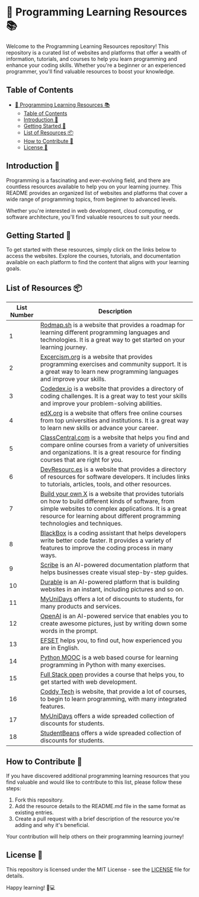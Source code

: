 # 🚀 Programming Learning Resources 📚

Welcome to the Programming Learning Resources repository! This repository is a curated list of websites and platforms that offer a wealth of information, tutorials, and courses to help you learn programming and enhance your coding skills. Whether you're a beginner or an experienced programmer, you'll find valuable resources to boost your knowledge.

## Table of Contents
- [🚀 Programming Learning Resources 📚](#-programming-learning-resources-)
  - [Table of Contents](#table-of-contents)
  - [Introduction 🌟](#introduction-)
  - [Getting Started 🚦](#getting-started-)
  - [List of Resources 📦](#list-of-resources-)
  - [How to Contribute 🤝](#how-to-contribute-)
  - [License 📄](#license-)

## Introduction 🌟
Programming is a fascinating and ever-evolving field, and there are countless resources available to help you on your learning journey. This README provides an organized list of websites and platforms that cover a wide range of programming topics, from beginner to advanced levels. 

Whether you're interested in web development, cloud computing, or software architecture, you'll find valuable resources to suit your needs.

## Getting Started 🚦
To get started with these resources, simply click on the links below to access the websites. Explore the courses, tutorials, and documentation available on each platform to find the content that aligns with your learning goals.

## List of Resources 📦
|List Number|Description|
|-----------|-----------|
|1|[Rodmap.sh](https://roadmap.sh) is a website that provides a roadmap for learning different programming languages and technologies. It is a great way to get started on your learning journey.|
|2|[Excercism.org](https://exercism.org/) is a website that provides programming exercises and community support. It is a great way to learn new programming languages and improve your skills.|
|3|[Codedex.io](https://www.codedex.io/) is a website that provides a directory of coding challenges. It is a great way to test your skills and improve your problem-solving abilities.|
|4|[edX.org](https://www.edx.org/) is a website that offers free online courses from top universities and institutions. It is a great way to learn new skills or advance your career.|
|5|[ClassCentral.com](https://www.classcentral.com/) is a website that helps you find and compare online courses from a variety of universities and organizations. It is a great resource for finding courses that are right for you.|
|6|[DevResourc.es](https://devresourc.es) is a website that provides a directory of resources for software developers. It includes links to tutorials, articles, tools, and other resources.|
|7|[Build your own X](https://build-your-own-x.vercel.app/) is a website that provides tutorials on how to build different kinds of software, from simple websites to complex applications. It is a great resource for learning about different programming technologies and techniques.|
|8|[BlackBox](https://www.useblackbox.io/) is a coding assistant that helps developers write better code faster. It provides a variety of features to improve the coding process in many ways.|
|9|[Scribe](https://scribehow.com/scribe-ai) is an AI-powered documentation platform that helps businesses create visual step-by-step guides.|
|10|[Durable](https://durable.co/) is an AI-powered platform that is building websites in an instant, including pictures and so on.|
|11|[MyUniDays](https://www.myunidays.com/) offers a lot of discounts to students, for many products and services.|
|12|[OpenAI](https://open.ai) is an AI-powered service that enables you to create awesome pictures, just by writing down some words in the prompt.|
|13|[EFSET](https://efset.org) helps you, to find out, how experienced you are in English.|
|14|[Python MOOC](https://programming-23.mooc.fi/all-exercises) is a web based course for learning programming in Python with many exercises.|
|15|[Full Stack open](https://fullstackopen.com/en/) provides a course that helps you, to get started with web development.|
|16|[Coddy Tech](https://coddy.tech/) is website, that provide a lot of courses, to begin to learn programming, with many integrated features.|
|17|[MyUniDays](https://www.myunidays.com/) offers a wide spreaded collection of discounts for students.|
|18|[StudentBeans](https://www.studentbeans.com/) offers a wide spreaded collection of discounts for students.|

## How to Contribute 🤝
If you have discovered additional programming learning resources that you find valuable and would like to contribute to this list, please follow these steps:
1. Fork this repository.
2. Add the resource details to the README.md file in the same format as existing entries.
3. Create a pull request with a brief description of the resource you're adding and why it's beneficial.

Your contribution will help others on their programming learning journey!

## License 📄
This repository is licensed under the MIT License - see the [LICENSE](LICENSE) file for details.

Happy learning! 📖💻